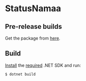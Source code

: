 ﻿# StatusNamaa

## Pre-release builds

Get the package from [here](https://github.com/ctyar/StatusNamaa/pkgs/nuget/StatusNamaa).


## Build

[Install](https://get.dot.net) the [required](global.json) .NET SDK and run:
```
$ dotnet build
```